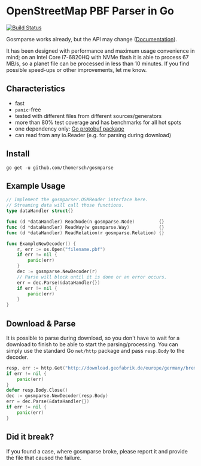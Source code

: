 # OpenStreetMap PBF Parser in Go

[![Build Status](https://travis-ci.org/thomersch/gosmparse.svg?branch=master)](https://travis-ci.org/thomersch/gosmparse)

Gosmparse works already, but the API may change ([Documentation](https://godoc.org/github.com/thomersch/gosmparse)).

It has been designed with performance and maximum usage convenience in mind; on an Intel Core i7-6820HQ with NVMe flash it is able to process 67 MB/s, so a planet file can be processed in less than 10 minutes. If you find possible speed-ups or other improvements, let me know.

## Characteristics

* fast
* `panic`-free
* tested with different files from different sources/generators
* more than 80% test coverage and has benchmarks for all hot spots
* one dependency only: [Go protobuf package](http://github.com/golang/protobuf)
* can read from any io.Reader (e.g. for parsing during download)

## Install

```
go get -u github.com/thomersch/gosmparse
```

## Example Usage

```go
// Implement the gosmparser.OSMReader interface here.
// Streaming data will call those functions.
type dataHandler struct{}

func (d *dataHandler) ReadNode(n gosmparse.Node)         {}
func (d *dataHandler) ReadWay(w gosmparse.Way)           {}
func (d *dataHandler) ReadRelation(r gosmparse.Relation) {}

func ExampleNewDecoder() {
	r, err := os.Open("filename.pbf")
	if err != nil {
		panic(err)
	}
	dec := gosmparse.NewDecoder(r)
	// Parse will block until it is done or an error occurs.
	err = dec.Parse(&dataHandler{})
	if err != nil {
		panic(err)
	}
}
```

## Download & Parse

It is possible to parse during download, so you don't have to wait for a download to finish to be able to start the parsing/processing. You can simply use the standard Go `net/http` package and pass `resp.Body` to the decoder.

```go
resp, err := http.Get("http://download.geofabrik.de/europe/germany/bremen-latest.osm.pbf")
if err != nil {
	panic(err)
}
defer resp.Body.Close()
dec := gosmparse.NewDecoder(resp.Body)
err = dec.Parse(&dataHandler{})
if err != nil {
	panic(err)
}
```

## Did it break?

If you found a case, where gosmparse broke, please report it and provide the file that caused the failure.
